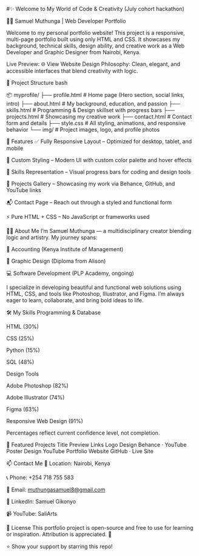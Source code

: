 
#✨ Welcome to My World of Code & Creativity (July cohort hackathon)

🧑‍💻 Samuel Muthunga | Web Developer Portfolio


Welcome to my personal portfolio website! This project is a responsive, multi-page portfolio built using only HTML and CSS. It showcases my background, technical skills, design ability, and creative work as a Web Developer and Graphic Designer from Nairobi, Kenya.

Live Preview: 🌐 View Website
Design Philosophy: Clean, elegant, and accessible interfaces that blend creativity with logic.

📁 Project Structure
bash

📦 myprofile/
├── profile.html          # Home page (Hero section, social links, intro)
├── about.html            # My background, education, and passion
├── skills.html           # Programming & Design skillset with progress bars
├── projects.html         # Showcasing my creative work
├── contact.html          # Contact form and details
├── style.css             # All styling, animations, and responsive behavior
└── img/                  # Project images, logo, and profile photos


🚀 Features
✅ Fully Responsive Layout – Optimized for desktop, tablet, and mobile

🎨 Custom Styling – Modern UI with custom color palette and hover effects

🧠 Skills Representation – Visual progress bars for coding and design tools

📸 Projects Gallery – Showcasing my work via Behance, GitHub, and YouTube links

📬 Contact Page – Reach out through a styled and functional form

⚡ Pure HTML + CSS – No JavaScript or frameworks used

👨‍💻 About Me
I’m Samuel Muthunga — a multidisciplinary creator blending logic and artistry. My journey spans:

🧾 Accounting (Kenya Institute of Management)

🎨 Graphic Design (Diploma from Alison)

💻 Software Development (PLP Academy, ongoing)

I specialize in developing beautiful and functional web solutions using HTML, CSS, and tools like Photoshop, Illustrator, and Figma. I’m always eager to learn, collaborate, and bring bold ideas to life.

🛠️ My Skills
Programming & Database

HTML (30%)

CSS (25%)

Python (15%)

SQL (48%)

Design Tools

Adobe Photoshop (82%)

Adobe Illustrator (74%)

Figma (63%)

Responsive Web Design (91%)

Percentages reflect current confidence level, not completion.

🧩 Featured Projects
Title	Preview	Links
Logo Design		Behance · YouTube
Poster Design		YouTube
Portfolio Website		GitHub · Live Site

📫 Contact Me
📍 Location: Nairobi, Kenya

📞 Phone: +254 718 755 583

📧 Email: muthungasamuel8@gmail.com

🔗 LinkedIn: Samuel Gikonyo

📹 YouTube: SaliArts

🧾 License
This portfolio project is open-source and free to use for learning or inspiration. Attribution is appreciated. 🙏

⭐️ Show your support by starring this repo!
